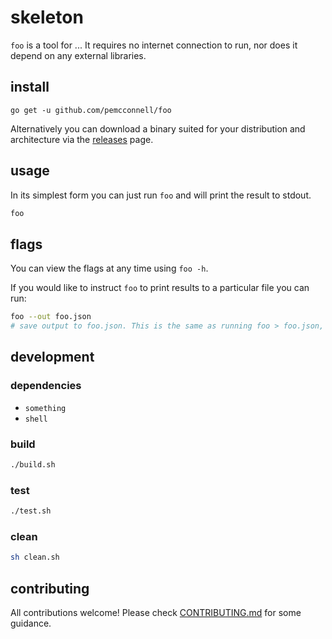 skeleton
===

`foo` is a tool for ... It requires no internet connection to run, nor does it depend on any external libraries.

## install

`go get -u github.com/pemcconnell/foo`

Alternatively you can download a binary suited for your distribution and architecture via the [releases](releases) page.

## usage

In its simplest form you can just run `foo` and will print the result to stdout.

```sh
foo
```

## flags

You can view the flags at any time using `foo -h`.

If you would like to instruct `foo` to print results to a particular file you can run:

```sh
foo --out foo.json
# save output to foo.json. This is the same as running foo > foo.json, with some additional helper output
```

## development

### dependencies

- `something`
- `shell`

### build

```sh
./build.sh
```

### test

```sh
./test.sh
```

### clean

```sh
sh clean.sh
```

## contributing

All contributions welcome! Please check [CONTRIBUTING.md](CONTRIBUTING.md) for some guidance.
